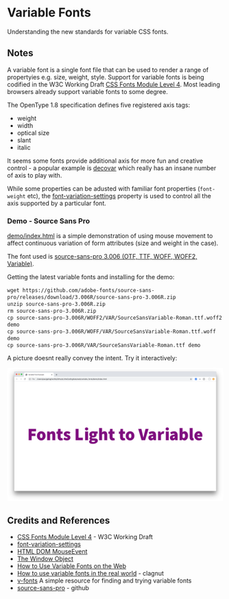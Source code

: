 # Variable Fonts

Understanding the new standards for variable CSS fonts.

## Notes

A variable font is a single font file that can be used to render a range of propertyies e.g. size, weight, style.
Support for variable fonts is being codified in the W3C Working Draft [CSS Fonts Module Level 4](https://www.w3.org/TR/css-fonts-4/).
Most leading browsers already support variable fonts to some degree.

The OpenType 1.8 specification defines five registered axis tags:

* weight <wght>
* width <wdth>
* optical size <opsz>
* slant <slnt>
* italic <ital>

It seems some fonts provide additional axis for more fun and creative control - a popular
example is [decovar](https://github.com/TypeNetwork/Decovar) which really has an insane number of axis to play with.

While some properties can be adusted with familiar font properties (`font-weight` etc),
the [font-variation-settings](https://developer.mozilla.org/en-US/docs/Web/CSS/font-variation-settings)
property is used to control all the axis supported by a particular font.

### Demo - Source Sans Pro

[demo/index.html](./demo/index.html) is a simple demonstration of using mouse movement
to affect continuous variation of form attributes (size and weight in the case).

The font used is [source-sans-pro 3.006 (OTF, TTF, WOFF, WOFF2, Variable)](https://github.com/adobe-fonts/source-sans-pro/releases/tag/3.006R).

Getting the latest variable fonts and installing for the demo:

```
wget https://github.com/adobe-fonts/source-sans-pro/releases/download/3.006R/source-sans-pro-3.006R.zip
unzip source-sans-pro-3.006R.zip
rm source-sans-pro-3.006R.zip
cp source-sans-pro-3.006R/WOFF2/VAR/SourceSansVariable-Roman.ttf.woff2 demo
cp source-sans-pro-3.006R/WOFF/VAR/SourceSansVariable-Roman.ttf.woff demo
cp source-sans-pro-3.006R/VAR/SourceSansVariable-Roman.ttf demo
```

A picture doesnt really convey the intent. Try it interactively:

[![demo](./assets/demo.png?raw=true)](./demo/index.html)

## Credits and References

* [CSS Fonts Module Level 4](https://www.w3.org/TR/css-fonts-4/) - W3C Working Draft
* [font-variation-settings](https://developer.mozilla.org/en-US/docs/Web/CSS/font-variation-settings)
* [HTML DOM MouseEvent](https://www.w3schools.com/jsref/obj_mouseevent.asp)
* [The Window Object](https://www.w3schools.com/jsref/obj_window.asp)
* [How to Use Variable Fonts on the Web](https://webdesign.tutsplus.com/articles/how-to-use-variable-fonts-on-the-web--cms-30212)
* [How to use variable fonts in the real world](http://clagnut.com/blog/2390/) - clagnut
* [v-fonts](https://v-fonts.com/) A simple resource for finding and trying variable fonts
* [source-sans-pro](https://github.com/adobe-fonts/source-sans-pro) - github
